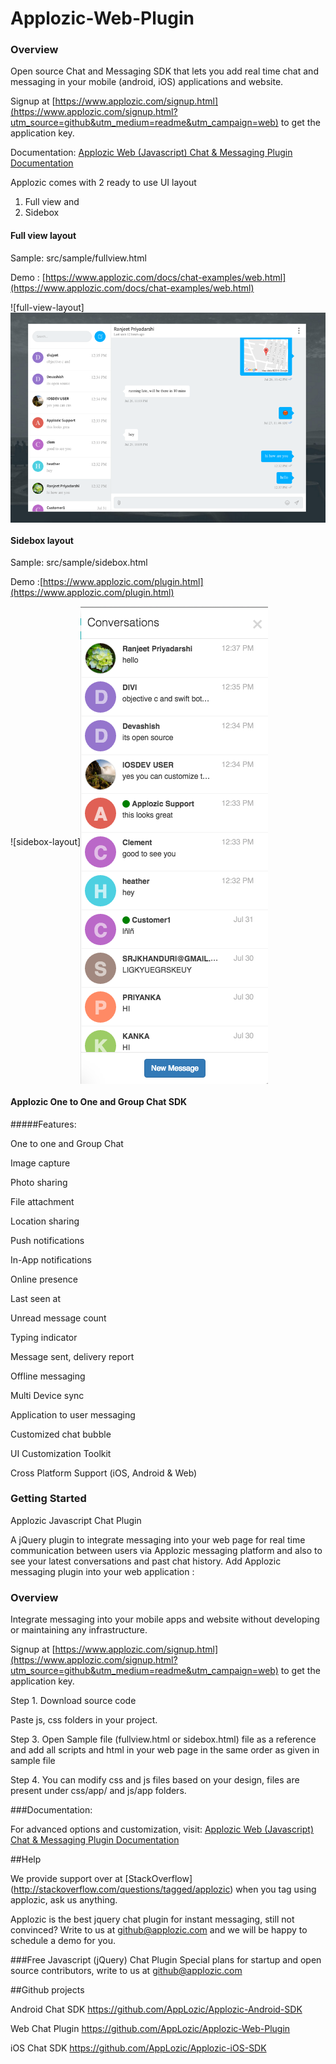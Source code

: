 # Applozic-Web-Plugin


### Overview         

Open source Chat and Messaging SDK that lets you add real time chat and messaging in your mobile (android, iOS) applications and website.


Signup at [https://www.applozic.com/signup.html](https://www.applozic.com/signup.html?utm_source=github&utm_medium=readme&utm_campaign=web) to get the application key.

Documentation: [Applozic Web (Javascript) Chat & Messaging Plugin Documentation](https://www.applozic.com/docs/web-chat-plugin.html?utm_source=github&utm_medium=readme&utm_campaign=web)

Applozic comes with 2 ready to use UI layout
1. Full view and 
2. Sidebox

#### Full view layout

Sample: src/sample/fullview.html

Demo : [https://www.applozic.com/docs/chat-examples/web.html](https://www.applozic.com/docs/chat-examples/web.html)


![full-view-layout]<img align="middle" src="../message/fullview/fullview.png" />   




#### Sidebox layout

Sample: src/sample/sidebox.html

Demo :[https://www.applozic.com/plugin.html](https://www.applozic.com/plugin.html)


![sidebox-layout]<img align="middle" src="../message/advanced/sidebox.png" />  


#### Applozic One to One and Group Chat SDK


#####Features:

 One to one and Group Chat
 
 Image capture
 
 Photo sharing
 
 File attachment
 
 Location sharing
 
 Push notifications
 
 In-App notifications
 
 Online presence
 
 Last seen at 
 
 Unread message count
 
 Typing indicator
 
 Message sent, delivery report
 
 Offline messaging
 
 Multi Device sync
 
 Application to user messaging
 
 Customized chat bubble
 
 UI Customization Toolkit
 
 Cross Platform Support (iOS, Android & Web)



### Getting Started       

Applozic Javascript Chat Plugin

A jQuery plugin to integrate messaging into your web page for real time communication between users via Applozic messaging platform and also to see your latest conversations and past chat history. Add Applozic messaging plugin into your web application :


### Overview      

Integrate messaging into your mobile apps and website without developing or maintaining any infrastructure.

Signup at [https://www.applozic.com/signup.html](https://www.applozic.com/signup.html?utm_source=github&utm_medium=readme&utm_campaign=web) to get the application key.


Step 1. Download source code

Paste js, css folders in your project.

Step 3. Open Sample file (fullview.html or sidebox.html) file as a reference and add all scripts and html in your web page in the same order as given in sample file

Step 4. You can modify css and js files based on your design, files are present under css/app/ and js/app folders.

###Documentation:

For advanced options and customization, visit: 
[Applozic Web (Javascript) Chat & Messaging Plugin Documentation](https://www.applozic.com/docs/web-chat-plugin.html?utm_source=github&utm_medium=readme&utm_campaign=web)


##Help

We provide support over at [StackOverflow] (http://stackoverflow.com/questions/tagged/applozic) when you tag using applozic, ask us anything.

Applozic is the best jquery chat plugin for instant messaging, still not convinced? Write to us at github@applozic.com and we will be happy to schedule a demo for you.

###Free Javascript (jQuery) Chat Plugin
Special plans for startup and open source contributors, write to us at github@applozic.com 

##Github projects

Android Chat SDK https://github.com/AppLozic/Applozic-Android-SDK

Web Chat Plugin https://github.com/AppLozic/Applozic-Web-Plugin

iOS Chat SDK https://github.com/AppLozic/Applozic-iOS-SDK
